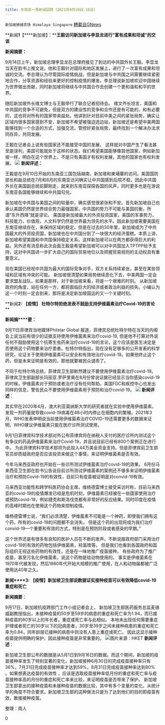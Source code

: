 ```yaml
---
title: 东南亚一周新闻回顾（2021年9月10日-16日）
---
```

`新加坡狮城农场 Himalaya Singapore` [轉載自GNews](https://gnews.org/zh-hans/1542578/)

**新闻****1****【****新加坡】：****王毅访问新加坡与李显龙进行“富有成果和坦诚”的交谈**

**新闻摘要：**

9月14日上午，新加坡总理李显龙在总理府接见了到访的中共国外长王毅。李显龙当天在脸书上推文说，他和王毅针对国际和地区发展上，进行了一次富有成果和坦诚的交流。李总理认为尽管国际疫情挑战，但是新加坡与中共国之间需要继续紧密地合作，分享资源和经验来更好的控制疫情的爆发。李总理说新加坡欢迎中国继续为世界做出贡献，同时新加坡将继续与中共国合作去创建一个更和谐和和平的世界。

随后新加坡外长维文博士与王毅举行了联合记者招待会。 维文外长坦言，美国和中共国的竞争不可避免，但是双方的建设性的竞争和合作还是有可能的，和有必要的，这也将对所有的国家带来益处。他讲到针对目前中美之间的紧张局势，确实让区域内很多国家感到不安，新加坡不希望被强迫选边站，新加坡还是希望中美两国能够找到一个合适的方式，加强交流，管控好紧张局势，最终找到一个解决办法求同存异，共同发展。

王毅在记者会上说有些国家还不能接受中国的发展， 这样就对中国产生了看法甚至是误判，美国可能就处于这样的状态。我们希望美国能够像其他国家，例如新加坡一样，明白在这个世界上，不是只有美国才有权利发展，其他的国家也有权利发展。
![](https://assets.gnews.org/wp-content/uploads/2021/09/Screenshot-2021-09-19-215322.jpg)
**新闻评述：**

王毅是在9月10日开始的东南亚三国包括越南，新加坡和柬埔寨的访问。美国国防部长和副总统在7月和8月的东南亚访问确实让中共国感到后院不稳，因此中共国外长在美国副总统前脚刚走，就来到东南亚探探各国的风声，同时更多也是在游说东南亚各国能够继续和中共国勾兑。

新加坡在中共国与美国之间的较量中，确实感觉很紧张和不安。首先新加坡自己也承认美国仍然是世界综合势力最强国家，中共国的势力不可能与美国抗衡，所谓“东升西降”就是谬论。 美国是新加坡最大的外资投资国家，美国的军事势力，科技能力，价值观，人文科学仍然是世界最为领先的水平。因此新加坡需要美国在东南亚继续存在，来保持区域的稳定。但是在过去的30年里，新加坡成为了中共国最大的外资投资国，新加坡也在中共国分到了一块很大的经济蛋糕。本质上讲，新加坡希望美国和中共国保持稳定关系，这样新加坡可以在两方都获得巨大的利益。另外还有消息称此次会面王毅是希望新加坡可以对中共国加入TPTPP给予支持，这对中共国进一步扩大自己的国际贸易地位以及把握贸易规则的主动权具有重要意义。

现在美国已经视中共国为最大的国际竞争对手，双方关系持续紧张，甚至在某些领域和区域有冲突的可能。 新加坡很清楚如果局势继续恶化下去，中美两国一定会要求盟友战队，如果是那样，对于新加坡来看，将是一个艰难的时刻。 从新加坡政府的角度，站在任何一方，都将面临巨大的经济或者政治利益的损失。小编认为这一个时刻一定会到来，那将是决定新加坡国运的又一个关键时刻。

**新闻****2: 【****疫情****】 ****杜特尔特拒绝发表不鼓励支持伊维菌素治疗****Covid-19的言论**** **

**新闻摘****要：**

9月11日菲律宾当地媒体Philstar Global 报道，菲律宾总统杜特尔特在当天的内阁会上说当前有很少的证据支持使用伊维菌素来治疗covid-19, 但是他不打算对外说任何不鼓励使用这个抗寄生虫药来治疗covid-19的言论，这个应该是医生决定是否使用这个药物要来治疗患者。杜特尔特指出，现在没有足够多的公开发表的科学研究，论证关于使用伊维菌素可以安全和有效地治疗covid-19。如果他终止这个药，但是未来证明是有效的，那他就要被民众谴责了。

不同于杜特尔特总统，菲律宾卫生部断然建议不要使用伊维菌素治疗covid-19。菲律宾卫生部副部长玛丽亚.罗萨里奥在8月份曾说证据已经显示当你感染covid-19的时候，伊维菌素对于预防或者治疗没有任何帮助。美国FDC和疾控中心也发出同样的信息，警告民众不要使用伊维菌素用于预防和治疗covid-19。
![](https://assets.gnews.org/wp-content/uploads/2021/09/Screenshot-2021-09-19-215933.jpg)
**新闻评述**：

其实早在2020年4月，澳大利亚莫纳斯大学的研究者就在实验中使用伊维菌素，发现一剂药量就导致covid-19病毒在48小时内停止在细胞内的繁殖。2021年3月，WHO发表申明说当前使用伊维菌素治疗COVID-19还需要更多的数据来证明，WHO建议伊维菌素只能在医疗诊所测试使用。

9月1日菲律宾科学技术部对外公布菲律宾将在纳税人支付的医疗诊所内测试这个有争议的药品伊维菌素来治疗Covid-19，并且说目前已经有800个案例正在进行中。 为此菲律宾科学技术部将为此投入44万美金资金支持。但是菲律宾前卫生部官员却质疑政府是否应该投资来做这个事情，来证明伊维菌素是否有效。

今年马来西亚政府也开始在一些诊所测试伊维菌素治疗covid-19的效果。 6月份马来西亚卫生部在脸书公告说目前诊所测试伊维菌素的案例还不够多来证明伊维菌素治疗和预防Covid-19的有效性，目前只有疫苗被证明是对convid-19有效。

马来西亚功能性和跨学科医药协会主席，维杨德雷博士接受采访时称，目前马来西亚的covid-19的疫情爆发已经是危机时刻，伊维菌素已经被在一些国家使用治疗或预防covid-19，例如捷克和斯洛伐克都有非常好的反应结果。同时印度在疫情的高峰时期也在使用这个药物来控制疫情。

维杨德雷博士说，“我们必须清楚，伊维菌素不可能是一个神药，即使我们拥有这个药，所有的covid-19的问题都不会消失。 但是这个药的出现将成为我们治疗convid-19一个重要和有效的方式，特别是在预防阶段或者感染的早期。”

这个世界还是有很多有良知的医护人员在不断的发声，不断说服政府部门采用治疗covid-19的有效的药物包括伊维菌素，羟氯喹等。 但是我们也看到各国政府和国际组织无视这些药物的有效性，还是在一味地推广疫苗接种。 有些政府为了推广疫苗，甚至污名化伊维菌素，说这个药物是给动物使用的。 事实是伊维菌素在1970年代被发现，然后1980年代开始大规模的推广使用，在人和动物届都被广泛使用达40年之久。

**新闻****3: 【****疫情****】****新加坡卫生部说数据证实接种疫苗可以有效降低****covid-19重症和死亡**

**新闻摘要**：

9月17日，新加坡抗疫跨部门工作小组记者会上， 新加坡卫生部医药服务总监麦锡威副教授指出，未接种疫苗的50岁至59岁的病患的重症和死亡率为1.94，而已接种疫苗的80岁以上的年长者，重症或死亡率与此相似。 本地未出现任何需要重症护理或者死亡的30岁以下的冠病患者，30岁至39岁之间未接种病患的重症和死亡率为0.84，同年龄层已接种的病患中则没有人患上重症或死亡。 因此这显示接种疫苗提供明确的保护，因此接种疫苗是非常重要的。
![](https://assets.gnews.org/wp-content/uploads/2021/09/Screenshot-2021-09-19-220421.jpg)图片来源：HKET
**新闻评述**：

新加坡卫生部公布的数据是从5月1日到9月16日的数据。而这个期间，新加坡的疫苗接种率发生了特别显著的变化，新加坡接种6月30日的完成疫苗接种率只有36%，7月31日完成疫苗接种率才达到59%，8月31日完成疫苗接种率达到80% 。如果想表达疫苗的有效性 ，应该是选取疫苗接种率低月份的重症和死亡率与疫苗接种率高的月份的重症和死亡率来比较，来证明疫苗是否带来了保护。 新加坡卫生部拿出的接种疫苗和未接种疫苗的数据比较，其中有多个变量的变化，从统计学的角度不符合要求。新加坡卫生部的这种做法只是为了达到他们的目的即疫苗有效，敢接接种疫苗。

整理：雨人

0
